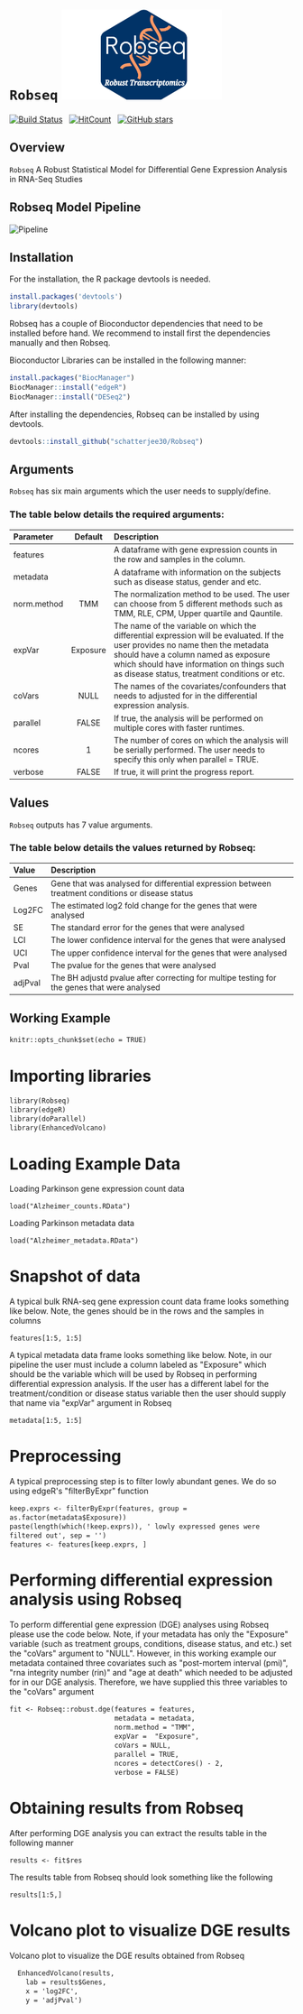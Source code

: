 # `Robseq` <a style="position: relative; display: inline-block;"><img src='man/figures/RobseqLogo.png' align="right"  height="160"/></a>

   


[![Build Status](https://img.shields.io/badge/build-ok-brightgreen)]([https://example-link-to-build-status-page](https://github.com/schatterjee30/Robseq/blob/main/README.md))  &nbsp;
[![HitCount](http://hits.dwyl.com/schatterjee30/Robseq.svg)](http://hits.dwyl.com/schatterjee30/Robseq "Get hits on your repository!") 
 &nbsp;
[![GitHub stars](https://img.shields.io/github/stars/schatterjee30/Robseq.svg?style=social&color=green&label=Stars&cacheBust=1)](https://github.com/schatterjee30/Robseq/stargazers)


## Overview

`Robseq` A Robust Statistical Model for Differential Gene Expression Analysis in RNA-Seq Studies


<!-- [![Downloads](https://cranlogs.r-pkg.org/badges/dearseq?color=blue)](https://www.r-pkg.org/pkg/dearseq) --


# Robseq: A Robust Statistical Model for Differential Gene Expression Analysis in RNA-Seq Studies

<!-- badges: start -->

<!-- badges: end -->

## Robseq Model Pipeline
![Pipeline](Pipeline%20Image.png)

## Installation

For the installation, the R package devtools is needed.
``` r
install.packages('devtools')
library(devtools)
```
Robseq has a couple of Bioconductor dependencies that need to be installed before hand. We recommend to install first the dependencies manually and then Robseq.

Bioconductor Libraries can be installed in the following manner:
``` r
install.packages("BiocManager")
BiocManager::install("edgeR")
BiocManager::install("DESeq2")
```
After installing the dependencies, Robseq can be installed by using devtools.
``` r
devtools::install_github("schatterjee30/Robseq")
```

## Arguments

`Robseq` has six main arguments which the user needs to supply/define.

### The table below details the required arguments:

| Parameter     | Default  | Description                                                                                                          |
|:--------------|:--------:|:---------------------------------------------------------------------------------------------------------------------|
| features |  | A dataframe with gene expression counts in the row and samples in the column.
| metadata |  | A dataframe with information on the subjects such as disease status, gender and etc.       
| norm.method | TMM | The normalization method to be used. The user can choose from 5 different methods such as TMM, RLE, CPM, Upper quartile and Qauntile.  
| expVar | Exposure | The name of the variable on which the differential expression will be evaluated. If the user provides no name then the metadata should have a column named as exposure which should have information on things such as disease status, treatment conditions or etc.
| coVars | NULL | The names of the covariates/confounders that needs to adjusted for in the differential expression analysis.
| parallel | FALSE | If true, the analysis will be performed on multiple cores with faster runtimes.
| ncores | 1 | The number of cores on which the analysis will be serially performed. The user needs to specify this only when parallel = TRUE.
| verbose | FALSE | If true, it will print the progress report.

## Values

`Robseq` outputs has 7 value arguments.

### The table below details the values returned by Robseq:

| Value     | Description                                                                                                              |
|:--------------|:---------------------------------------------------------------------------------------------------------------------|
| Genes | Gene that was analysed for differential expression between treatment conditions or disease status
| Log2FC | The estimated log2 fold change for the genes that were analysed
| SE | The standard error for the genes that were analysed
| LCI | The lower confidence interval for the genes that were analysed
| UCI | The upper confidence interval for the genes that were analysed
| Pval | The pvalue for the genes that were analysed
| adjPval | The BH adjustd pvalue after correcting for multipe testing for the genes that were analysed

## Working Example

```{r setup, include=FALSE}
knitr::opts_chunk$set(echo = TRUE)
```

# Importing libraries
```{r}
library(Robseq)
library(edgeR)
library(doParallel)
library(EnhancedVolcano)
```

# Loading Example Data
Loading Parkinson gene expression count data
```{r}
load("Alzheimer_counts.RData") 
```

Loading Parkinson metadata data
```{r}
load("Alzheimer_metadata.RData")
```

# Snapshot of data
A typical bulk RNA-seq gene expression count data frame looks something like below. Note, the genes should be in the rows and the samples in columns
```{r}
features[1:5, 1:5]
```
A typical metadata data frame looks something like below. Note, in our pipeline the user must include a column labeled as "Exposure" which should be the variable which will be used by Robseq in performing differential expression analysis. If the user has a different label for the treatment/condition or disease status variable then the user should supply that name via "expVar" argument in Robseq
```{r}
metadata[1:5, 1:5]
```

# Preprocessing
A typical preprocessing step is to filter lowly abundant genes. We do so using edgeR's "filterByExpr" function
```{r}
keep.exprs <- filterByExpr(features, group = as.factor(metadata$Exposure))
paste(length(which(!keep.exprs)), ' lowly expressed genes were filtered out', sep = '')
features <- features[keep.exprs, ]
```

# Performing differential expression analysis using Robseq
To perform differential gene expression (DGE) analyses using Robseq please use the code below. Note, if your metadata has only the "Exposure" variable (such as treatment groups, conditions, disease status, and etc.) set the "coVars" argument to "NULL". However, in this working example our metadata contained three covariates such as "post-mortem interval (pmi)", "rna integrity number (rin)" and "age at death" which needed to be adjusted for in our DGE analysis. Therefore, we have supplied this three variables to the "coVars" argument
```{r}
fit <- Robseq::robust.dge(features = features,
                          metadata = metadata,
                          norm.method = "TMM",
                          expVar =  "Exposure",
                          coVars = NULL,
                          parallel = TRUE,
                          ncores = detectCores() - 2,
                          verbose = FALSE)
```

# Obtaining results from Robseq
After performing DGE analysis you can extract the results table in the following manner
```{r}
results <- fit$res
```
The results table from Robseq should look something like the following
```{r}
results[1:5,]
```

# Volcano plot to visualize DGE results
Volcano plot to visualize the DGE results obtained from Robseq
```{r}
  EnhancedVolcano(results,
    lab = results$Genes,
    x = 'log2FC',
    y = 'adjPval')
```





